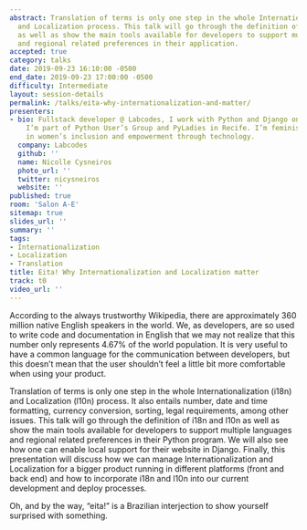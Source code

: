 ```yaml
---
abstract: Translation of terms is only one step in the whole Internationalization
  and Localization process. This talk will go through the definition of i18n and l10n
  as well as show the main tools available for developers to support multiple languages
  and regional related preferences in their application.
accepted: true
category: talks
date: 2019-09-23 16:10:00 -0500
end_date: 2019-09-23 17:00:00 -0500
difficulty: Intermediate
layout: session-details
permalink: /talks/eita-why-internationalization-and-matter/
presenters:
- bio: Fullstack developer @ Labcodes, I work with Python and Django on a daily basis.
    I’m part of Python User’s Group and PyLadies in Recife. I’m feminist and I believe
    in women’s inclusion and empowerment through technology.
  company: Labcodes
  github: ''
  name: Nicolle Cysneiros
  photo_url: ''
  twitter: nicysneiros
  website: ''
published: true
room: 'Salon A-E'
sitemap: true
slides_url: ''
summary: ''
tags:
- Internationalization
- Localization
- Translation
title: Eita! Why Internationalization and Localization matter
track: t0
video_url: ''
---
```


According to the always trustworthy Wikipedia, there are approximately 360 million native English speakers in the world. We, as developers, are so used to write code and documentation in English that we may not realize that this number only represents 4.67% of the world population. It is very useful to have a common language for the communication between developers, but this doesn’t mean that the user shouldn’t feel a little bit more comfortable when using your product.

Translation of terms is only one step in the whole Internationalization (i18n) and Localization (l10n) process. It also entails number, date and time formatting, currency conversion, sorting, legal requirements, among other issues. This talk will go through the definition of i18n and l10n as well as show the main tools available for developers to support multiple languages and regional related preferences in their Python program. We will also see how one can enable local support for their website in Django. Finally, this presentation will discuss how we can manage Internationalization and Localization for a bigger product running in different platforms (front and back end) and how to incorporate i18n and l10n into our current development and deploy processes.

Oh, and by the way, “eita!” is a Brazilian interjection to show yourself surprised with something.
